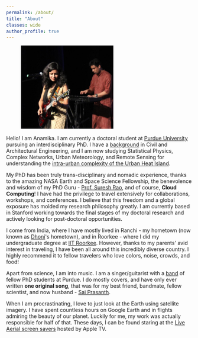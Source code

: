 ```yaml
---
permalink: /about/
title: "About"
classes: wide
author_profile: true
---
```



<figure style="width: 250px" class="align-right">
  <img src="assets/music/Me-Prash.jpg" alt="">
</figure>


Hello! I am Anamika. I am currently a doctoral student at [Purdue University](https://www.purdue.edu) pursuing an interdisciplinary PhD. I have a [background](assets/files/CV_2019_JSMF.pdf) in Civil and Architectural Engineering, and I am now studying Statistical Physics, Complex Networks, Urban Meteorology, and Remote Sensing for understanding the [intra-urban complexity of the Urban Heat Island](/research/).

My PhD has been truly trans-disciplinary and nomadic experience, thanks to the amazing NASA Earth and Space Science Fellowship, the benevolence and wisdom of my PhD Guru - [Prof. Suresh Rao](https://engineering.purdue.edu/CE/People/view_person?resource_id=2131), and of course, **Cloud Computing**! I have had the privilege to travel extensively for collaborations, workshops, and conferences. I believe that this freedom and a global exposure has molded my research philosophy greatly. I am currently based in Stanford working towards the final stages of my doctoral research and actively looking for post-doctoral opportunities.

I come from India, where I have mostly lived in Ranchi - my hometown (now known as [Dhoni](https://en.wikipedia.org/wiki/MS_Dhoni)'s hometown), and in Roorkee - where I did my undergraduate degree at [IIT Roorkee](https://www.iitr.ac.in/). However, thanks to my parents' avid interest in traveling, I have been all around this incredibly diverse country. I highly recommend it to fellow travelers who love colors, noise, crowds, and food!

Apart from science, I am into music. I am a singer/guitarist with a [band](/music/) of fellow PhD students at Purdue. I do mostly covers, and have only ever written **one original song**, that was for my best friend, bandmate, fellow scientist, and now husband - [Sai Prasanth](https://sites.google.com/view/saiprasanth).

When I am procrastinating, I love to just look at the Earth using satellite imagery. I have spent countless hours on Google Earth and in flights admiring the beauty of our planet. Luckily for me, my work was actually responsible for half of that. These days, I can be found staring at the [Live Aerial screen savers](https://support.apple.com/en-us/HT208992) hosted by Apple TV.
